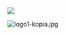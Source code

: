 
</figure>
<a href="/kazmiermik/kazmiermik.github.io/logo1.png"><img src="/kazmiermik/kazmiermik.github.io/logo1.png"></a>
</figure>

![logo1-kopia.jpg]({{site.baseurl}}/logo1-kopia.jpg)

